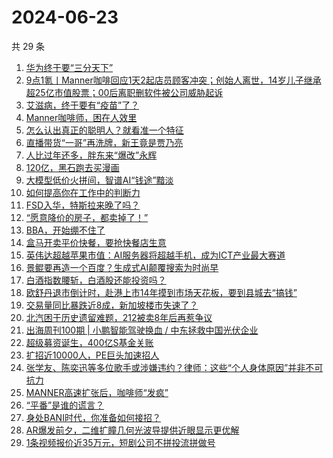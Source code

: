 # 2024-06-23

共 29 条

<!-- BEGIN 36KR -->
<!-- 最后更新时间 2024-06-23 02:00:58 +0800 -->
1. [华为终于要“三分天下”](https://36kr.com/p/2829776349907209)
1. [9点1氪丨Manner咖啡回应1天2起店员顾客冲突；创始人离世，14岁儿子继承超25亿市值股票；00后离职删软件被公司威胁起诉](https://36kr.com/p/2829788918188551)
1. [艾滋病，终于要有“疫苗”了？](https://36kr.com/p/2830482743691527)
1. [Manner咖啡师，困在人效里](https://36kr.com/p/2829609703561605)
1. [怎么认出真正的聪明人？就看准一个特征](https://36kr.com/p/2823514583976456)
1. [直播带货“一哥”再洗牌，新王竟是贾乃亮](https://36kr.com/p/2829683492980998)
1. [人比过年还多，胖东来“爆改”永辉](https://36kr.com/p/2829677927336456)
1. [120亿，黑石跑去买漫画](https://36kr.com/p/2829651686984200)
1. [大模型低价火拼间，智谱AI“钱途”黯淡](https://36kr.com/p/2829536353782023)
1. [如何提高你在工作中的判断力](https://36kr.com/p/2821185113606407)
1. [FSD入华，特斯拉来晚了吗？](https://36kr.com/p/2829532932786689)
1. [“愿意降价的房子，都卖掉了！”](https://36kr.com/p/2830253770492165)
1. [BBA，开始绷不住了](https://36kr.com/p/2829561546344708)
1. [盒马开卖平价快餐，要抢快餐店生意](https://36kr.com/p/2829642319530500)
1. [英伟达超越苹果市值：AI服务器将超越手机，成为ICT产业最大赛道](https://36kr.com/p/2830282036365830)
1. [景鲲要再造一个百度？生成式AI颠覆搜索为时尚早](https://36kr.com/p/2829508963277702)
1. [​白酒指数腰斩，白酒股还能投资吗？](https://36kr.com/p/2829662529423616)
1. [欧舒丹退市倒计时，赴港上市14年摸到市场天花板，要到县城去“搞钱”](https://36kr.com/p/2829637749557504)
1. [交易量同比暴跌近8成，新加坡楼市失速了？](https://36kr.com/p/2829672774519040)
1. [北汽困于历史遗留难题，212被卖8年后再惹争议](https://36kr.com/p/2829656417438210)
1. [出海周刊100期 | 小鹏智能驾驶换血 / 中东拯救中国光伏企业](https://36kr.com/p/2830153599846915)
1. [超级募资诞生，400亿S基金关账](https://36kr.com/p/2829654019000579)
1. [扩招近10000人，PE巨头加速招人](https://36kr.com/p/2830356591757574)
1. [张学友、陈奕迅等多位歌手或涉嫌违约？律师：这些“个人身体原因”并非不可抗力](https://36kr.com/p/2829726762289409)
1. [MANNER高速扩张后，咖啡师“发疯”](https://36kr.com/p/2829668090628611)
1. [“平番”是谁的谎言？](https://36kr.com/p/2829728742836488)
1. [身处BANI时代，你准备如何接招？](https://36kr.com/p/2830227582306568)
1. [AR爆发前夕，二维扩瞳几何光波导提供近眼显示更优解](https://36kr.com/p/2830483530909953)
1. [1条视频报价近35万元，短剧公司不拼投流拼做号](https://36kr.com/p/2830456756046087)
<!-- END 36KR -->